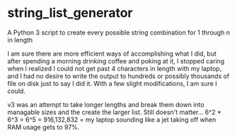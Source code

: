 # string_list_generator
A Python 3 script to create every possible string combination for 1 through n in length 

I am sure there are more efficient ways of accomplishing what I did, but after spending a morning drinking coffee and poking at it, I stopped caring when I realized I could not get past 4 characters in length with my laptop, and I had no desire to write the output to hundreds or possibly thousands of file on disk just to say I did it. With a few slight modifications, I am sure I could.

v3 was an attempt to take longer lengths and break them down into managable sizes and the create the larger list. Still doesn't matter... 6^2 * 6^3 = 6^5 = 916,132,832 = my laptop sounding like a jet taking off when RAM usage gets to 97%.
